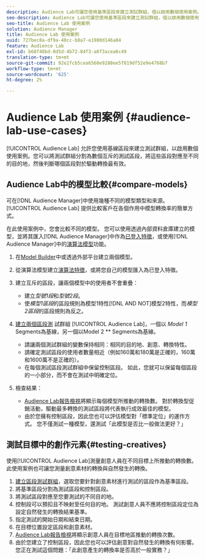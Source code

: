 ```yaml
---
description: Audience Lab可讓您使用基準區段來建立測試群組，借以啟用數個使用案例。 您可以將測試群組分割為數個互斥的測試區段，將這些區段對應至不同的目的地，然後判斷哪個區段對於驅動轉換最有效。
seo-description: Audience Lab可讓您使用基準區段來建立測試群組，借以啟用數個使用案例。 您可以將測試群組分割為數個互斥的測試區段，將這些區段對應至不同的目的地，然後判斷哪個區段對於驅動轉換最有效。
seo-title: Audience Lab 使用案例
solution: Audience Manager
title: Audience Lab 使用案例
uuid: 727bec8a-df9a-40cc-b8a7-e1980d146a84
feature: Audience Lab
exl-id: b68f48bd-0d5d-4b72-84f3-a6f3acea6c49
translation-type: tm+mt
source-git-commit: 92e2fcb5cea6560e9288ee5f819df52e9e4768b7
workflow-type: tm+mt
source-wordcount: '625'
ht-degree: 2%

---
```


# Audience Lab 使用案例 {#audience-lab-use-cases}

[!UICONTROL Audience Lab] 允許您使用基線區段來建立測試群組，以啟用數個使用案例。您可以將測試群組分割為數個互斥的測試區段，將這些區段對應至不同的目的地，然後判斷哪個區段對於驅動轉換最有效。

## Audience Lab中的模型比較{#compare-models}

可在[!DNL Audience Manager]中使用幾種不同的模型類型和來源。 [!UICONTROL Audience Lab] 提供比較客戶在各個作用中模型轉換率的簡單方式。

<!-- audience-lab-compare-models.xml -->

在此使用案例中，您會比較不同的模型。 您可以使用透過內部資料倉庫建立的模型，並將其匯入[!DNL Audience Manager]中作為[已登入特徵](../../features/traits/create-onboarded-rule-based-traits.md#create-rules-based-or-onboarded-traits)，或使用[!DNL Audience Manager]中的[演算法模型](../../features/algorithmic-models/understanding-models.md)功能。

1. 在[Model Builder](../../features/algorithmic-models/create-model.md)中或透過外部平台建立兩個模型。
1. 從演算法模型建立[演算法特徵](../../features/traits/create-algorithmic-traits.md)，或將您自己的模型匯入為已登入特徵。
1. 建立互斥的區段，讓兩個模型中的使用者不會重疊：

   * 建立&#x200B;*型號1段*&#x200B;和&#x200B;*型號2段*。
   * 使&#x200B;*模型1區段*&#x200B;的區段規則為模型1特性[!DNL AND NOT]模型2特性，而&#x200B;*模型2區段*&#x200B;的區段規則為反之。

1. [建立兩個區段測](../../features/audience-lab/audience-lab-manage-test-groups.md#create-test-groups) 試群組 [!UICONTROL Audience Lab]，一個以 *Model 1* Segments為基線，另一個以Model 2  ** Segments為基線。

   * 請讓兩個測試群組的變數保持相同：相同的目的地、創意、轉換特性。
   * 請確定測試區段的使用者數量相近（例如160萬和180萬是正確的，160萬和1600萬不是正確的）。
   * 在每個測試區段測試群組中保留控制區段。 如此，您就可以保留每個區段的一小部分，而不會在測試中明確定位。

1. 檢查結果：

   * [Audience Lab報告檢視](../../features/audience-lab/audience-lab-reporting-view.md)將顯示每個模型所推動的轉換數。 對於轉換型促銷活動，驅動最多轉換的測試區段將代表執行成效最佳的模型。
   * 由於您擁有控制區段，因此您也可以評估模型對「標準定位」的運作方式。 您不僅測試一種模型，還測試「此模型是否比一般做法更好？」

## 測試目標中的創作元素{#testing-creatives}

<!-- audience-lab-creatives-across-destinations.xml -->

使用[!UICONTROL Audience Lab]測量創意人員在不同目標上所推動的轉換數。 此使用案例也可讓您測量創意素材的轉換與自然發生的轉換。

1. [建立區段測試群組](../../features/audience-lab/audience-lab-manage-test-groups.md#create-test-groups)，選取您要針對創意素材進行測試的區段作為基準區段。
1. 將基準區段分割為測試區段和控制區段。
1. 將測試區段對應至您要測試的不同目的地。
1. 控制段可以預扣且不映射至任何目的地。 測試創意人員不應將控制區段定位為設定自然發生的轉換結果基準。
1. 指定測試的開始日期和結束日期。
1. 在目標位置設定區段和創意素材。
1. [Audience Lab報告檢視](../../features/audience-lab/audience-lab-reporting-view.md)將顯示創意人員在目標地區推動的轉換次數。
1. 由於您建立了控制區段，因此您也可以評估創意對自然發生的轉換有何影響。 您正在測試這個問題：「此創意產生的轉換率是否高於一般實務？」
